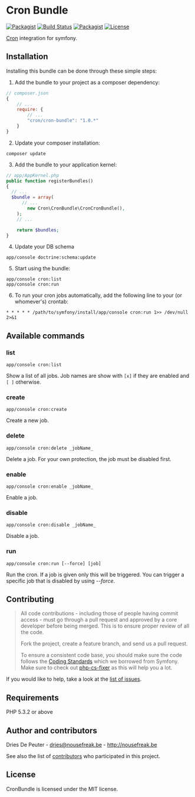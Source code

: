 Cron Bundle
===========

 [![Packagist](https://img.shields.io/packagist/v/cron/cron-bundle.svg?style=flat-square)](https://packagist.org/packages/cron/cron-bundle)
 [![Build Status](https://img.shields.io/travis/Cron/Symfony-Bundle.svg?style=flat-square)](https://travis-ci.org/Cron/Symfony-Bundle)
 [![Packagist](https://img.shields.io/packagist/dt/Cron/Cron-Bundle.svg?style=flat-square)](https://packagist.org/packages/cron/cron-bundle)
 [![License](https://img.shields.io/badge/license-MIT-blue.svg?style=flat-square)](LICENSE)
 
[Cron](https://github.com/Cron/Cron) integration for symfony.

Installation
------------

Installing this bundle can be done through these simple steps:

1. Add the bundle to your project as a composer dependency:
  ```javascript
  // composer.json
  {
      // ...
      require: {
          // ...
          "cron/cron-bundle": "1.0.*"
      }
  }
  ```

2. Update your composer installation:
  ```shell
  composer update
  ````

3. Add the bundle to your application kernel:
  ```php
  // app/AppKernel.php
  public function registerBundles()
  {
  	// ...
  	$bundle = array(
  		// ...
          new Cron\CronBundle\CronCronBundle(),
	  );
      // ...
  
      return $bundles;
  }
  ```

4. Update your DB schema
  ```shell
  app/console doctrine:schema:update
  ```

5. Start using the bundle:
  ```shell
  app/console cron:list
  app/console cron:run
  ```

6. To run your cron jobs automatically, add the following line to your (or whomever's) crontab:
  ```shell
  * * * * * /path/to/symfony/install/app/console cron:run 1>> /dev/null 2>&1
  ```

Available commands
------------------

### list
```shell
app/console cron:list
```
Show a list of all jobs. Job names are show with ```[x]``` if they are enabled and ```[ ]``` otherwise.

### create
```shell
app/console cron:create
```
Create a new job.

### delete
```shell
app/console cron:delete _jobName_
```
Delete a job. For your own protection, the job must be disabled first.

### enable
```shell
app/console cron:enable _jobName_
```
Enable a job.

### disable
```shell
app/console cron:disable _jobName_
```
Disable a job.

### run
```shell
app/console cron:run [--force] [job]
```
Run the cron.
If a job is given only this will be triggered.
You can trigger a specific job that is disabled by using _--force_.

Contributing
------------

> All code contributions - including those of people having commit access - must
> go through a pull request and approved by a core developer before being
> merged. This is to ensure proper review of all the code.
>
> Fork the project, create a feature branch, and send us a pull request.
>
> To ensure a consistent code base, you should make sure the code follows
> the [Coding Standards](http://symfony.com/doc/2.0/contributing/code/standards.html)
> which we borrowed from Symfony.
> Make sure to check out [php-cs-fixer](https://github.com/fabpot/PHP-CS-Fixer) as this will help you a lot.

If you would like to help, take a look at the [list of issues](http://github.com/Cron/CronBundle/issues).

Requirements
------------

PHP 5.3.2 or above

Author and contributors
-----------------------

Dries De Peuter - <dries@nousefreak.be> - <http://nousefreak.be>

See also the list of [contributors](https://github.com/Cron/CronBundle/contributors) who participated in this project.

License
-------

CronBundle is licensed under the MIT license.
